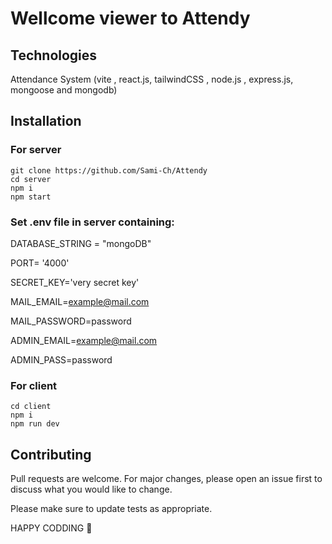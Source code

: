 # Wellcome viewer to Attendy
## Technologies
Attendance System (vite , react.js, tailwindCSS , node.js , express.js, mongoose and mongodb)
## Installation
### For server
```
git clone https://github.com/Sami-Ch/Attendy
cd server
npm i
npm start
```
### Set .env file in server containing:

  DATABASE_STRING = "mongoDB"

  PORT= '4000'

  SECRET_KEY='very secret key'

  MAIL_EMAIL=example@mail.com

  MAIL_PASSWORD=password

  ADMIN_EMAIL=example@mail.com

  ADMIN_PASS=password

### For client
```
cd client
npm i
npm run dev
```

## Contributing

Pull requests are welcome. For major changes, please open an issue first
to discuss what you would like to change.


Please make sure to update tests as appropriate.


HAPPY CODDING 🤗




